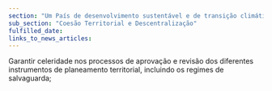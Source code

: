 ```yaml
---
section: "Um País de desenvolvimento sustentável e de transição climática"
sub_section: "Coesão Territorial e Descentralização"
fulfilled_date:
links_to_news_articles:
---
```


Garantir celeridade nos processos de aprovação e revisão dos diferentes instrumentos de planeamento territorial, incluindo os regimes de salvaguarda;